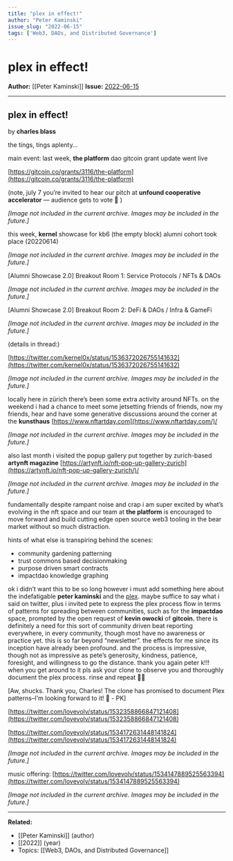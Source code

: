 ```yaml
---
title: "plex in effect!"
author: "Peter Kaminski"
issue_slug: "2022-06-15"
tags: ['Web3, DAOs, and Distributed Governance']
---
```


# plex in effect!

**Author:** [[Peter Kaminski]]
**Issue:** [2022-06-15](https://plex.collectivesensecommons.org/2022-06-15/)

---

## plex in effect!
by **charles blass**

the tings, tings aplenty…

main event: last week, **the platform** dao gitcoin grant update went live

[https://gitcoin.co/grants/3116/the-platform](https://gitcoin.co/grants/3116/the-platform)

(note, july 7 you’re invited to hear our pitch at **unfound cooperative accelerator** — audience gets to vote 👀 )

*[Image not included in the current archive. Images may be included in the future.]*

this week, **kernel** showcase for kb6 (the empty block) alumni cohort took place (20220614)

*[Image not included in the current archive. Images may be included in the future.]*

[Alumni Showcase 2.0] Breakout Room 1: Service Protocols / NFTs & DAOs

*[Image not included in the current archive. Images may be included in the future.]*

[Alumni Showcase 2.0] Breakout Room 2: DeFi & DAOs / Infra & GameFi

*[Image not included in the current archive. Images may be included in the future.]*

(details in thread:)

[https://twitter.com/kernel0x/status/1536372026755141632](https://twitter.com/kernel0x/status/1536372026755141632)

*[Image not included in the current archive. Images may be included in the future.]*

locally here in zürich there’s been some extra activity around NFTs. on the weekend i had a chance to meet some jetsetting friends of friends, now my friends, hear and have some generative discussions around the corner at the **kunsthaus**
[https://www.nftartday.com](https://www.nftartday.com/)/

*[Image not included in the current archive. Images may be included in the future.]*

also last month i visited the popup gallery put together by zurich-based **artynft magazine**
[https://artynft.io/nft-pop-up-gallery-zurich](https://artynft.io/nft-pop-up-gallery-zurich/)/

*[Image not included in the current archive. Images may be included in the future.]*

fundamentally despite rampant noise and crap i am super excited by what’s evolving in the nft space and our team at **the platform** is encouraged to move forward and build cutting edge open source web3 tooling in the bear market without so much distraction.

hints of what else is transpiring behind the scenes:

- community gardening patterning
- trust commons based decisionmaking
- purpose driven smart contracts
- impactdao knowledge graphing

ok i didn’t want this to be so long however i must add something here about the indefatigable **peter kaminski** and the [plex](__GHOST_URL__/). maybe suffice to say what i said on twitter, plus i invited pete to express the plex process flow in terms of patterns for spreading between communities, such as for the **impactdao** space, prompted by the open request of **kevin owocki** of **gitcoin.** there is definitely a need for this sort of community driven beat reporting everywhere, in every community, though most have no awareness or practice yet. this is so far beyond “newsletter”. the effects for me since its inception have already been profound. and the process is impressive, though not as impressive as pete’s generosity, kindness, patience, foresight, and willingness to go the distance. thank you again peter k!!! when you get around to it pls ask your clone to observe you and thoroughly document the plex process. rinse and repeat 🙌🏼

[Aw, shucks. Thank you, Charles! The clone has promised to document Plex patterns–I'm looking forward to it! 🙂 - PK]

[https://twitter.com/lovevolv/status/1532358866847121408](https://twitter.com/lovevolv/status/1532358866847121408)

[https://twitter.com/lovevolv/status/1534172631448141824](https://twitter.com/lovevolv/status/1534172631448141824)

*[Image not included in the current archive. Images may be included in the future.]*

music offering: [https://twitter.com/lovevolv/status/1534147889525563394](https://twitter.com/lovevolv/status/1534147889525563394)

*[Image not included in the current archive. Images may be included in the future.]*

---

**Related:**
- [[Peter Kaminski]] (author)
- [[2022]] (year)
- Topics: [[Web3, DAOs, and Distributed Governance]]

